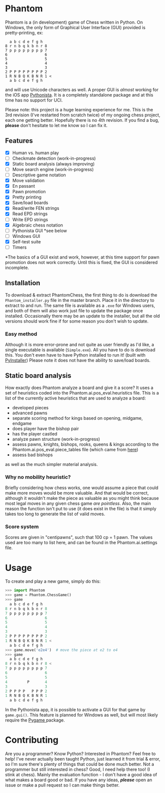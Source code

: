 # Phantom
Phantom is a (in development) game of Chess written in Python.  On Windows, the only form of Graphical User Interface (GUI) provided is pretty-printing, ex:
```
  a b c d e f g h
8 r n b q k b n r 8
7 p p p p p p p p 7
6                 6
5                 5
4                 4
3                 3
2 P P P P P P P P 2
1 R N B Q K B N R 1 <
  a b c d e f g h
```
and will use Unicode characters as well.  A proper GUI is *almost* working for the iOS app [Pythonista][pythonista].  It is a completely standalone package and at this time has no support for UCI.

Please note: this project is a huge learning experience for me.  This is the 3rd revision (I've restarted from scratch twice) of my ongoing chess project, each one getting better.  Hopefully there is no 4th revision.  If you find a bug, **please** don't hesitate to let me know so I can fix it.

## Features

- [x] Human vs. human play
- [ ] Checkmate detection  (work-in-progress)
- [x] Static board analysis (always improving)
- [ ] Move search engine (work-in-progress)
- [ ] Descriptive game notation
- [x] Move validation
- [x] En passant
- [x] Pawn promotion
- [x] Pretty printing
- [x] Save/load boards
- [x] Read/write FEN strings
- [x] Read EPD strings
- [ ] Write EPD strings
- [x] Algebraic chess notation
- [ ] Pythonista GUI *see below
- [ ] Windows GUI
- [x] Self-test suite
- [ ] Timers

*The basics of a GUI exist and work, however, at this time support for pawn promotion does not work correctly.  Until this is fixed, the GUI is considered incomplete.

## Installation
To download & extract PhantomChess, the first thing to do is download the `Phantom_installer.py` file in the master branch.  Place it in the directory to extract to and run.  The same file is available as a `.exe` for Windows users, and both of them will also work just file to update the package once installed.  Occasionally there may be an update to the installer, but all the old versions should work fine if for some reason you don't wish to update.

### Easy method
Although it is more error-prone and not quite as user friendly as I'd like, a single executable is available (`Simple.exe`).  All you have to do is download this.  You don't even have to have Python installed to run it! (built with [PyInstaller][pyinstall])  Please note it does not have the ability to save/load boards.

## Static board analysis
How exactly does Phantom analyze a board and give it a score?  It uses a set of heuristics coded into the Phantom.ai.pos_eval.heuristics file.  This is a list of the currently active heuristics that are used to analyze a board:

- developed pieces
- advanced pawns
- separate scoring method for kings based on opening, midgame, endgame
- does player have the bishop pair
- has the player castled
- analyze pawn structure (work-in-progress)
- assess pawns, knights, bishops, rooks, queens & kings according to the Phantom.ai.pos_eval.piece_tables file (which came from [here][piece_tables])
- assess bad bishops

as well as the much simpler material analysis.

### Why no mobility heuristic?
Briefly considering how chess works, one would assume a piece that could make more moves would be more valuable.  And that would be correct, although it wouldn't make the piece as valuable as you might think because most legal moves in any given chess game *are pointless*.  Also, the main reason the function isn't put to use (it does exist in the file) is that it simply takes too long to generate the list of valid moves.

### Score system
Scores are given in "centipawns", such that 100 cp = 1 pawn.  The values used are too many to list here, and can be found in the Phantom.ai.settings file.

# Usage
To create and play a new game, simply do this:

```python
>>> import Phantom
>>> game = Phantom.ChessGame()
>>> game
  a b c d e f g h
8 r n b q k b n r 8
7 p p p p p p p p 7
6                 6
5                 5
4                 4
3                 3
2 P P P P P P P P 2
1 R N B Q K B N R 1 <
  a b c d e f g h
>>> game.move('e2e4')  # move the piece at e2 to e4
>>> game
  a b c d e f g h
8 r n b q k b n r 8 <
7 p p p p p p p p 7
6                 6
5                 5
4         P       4
3                 3
2 P P P P   P P P 2
1 R N B Q K B N R 1
  a b c d e f g h
```

In the Pythonista app, it is possible to activate a GUI for that game by `game.gui()`.  This feature is planned for Windows as well, but will most likely require the [Pygame
][pygame] package.

# Contributing
Are you a programmer?  Know Python?  Interested in Phantom?  Feel free to help! I've never actually been taught Python, just learned it from trial & error, so I'm sure there's plenty of things that could be done much better.
Not a programmer but still interested in chess? Good, I need help there too! (I stink at chess).  Mainly the evaluation function - I don't have a good idea of what makes a board good or bad.
If you have any ideas, ***please*** open an issue or make a pull request so I can make things better.

[pythonista]: http://omz-software.com/pythonista
[pyinstall]: https://github.com/pyinstaller/pyinstaller/wiki
[pygame]: http://pygame.org/news.html
[piece_tables]: https://chessprogramming.wikispaces.com/Simplified+evaluation+function
